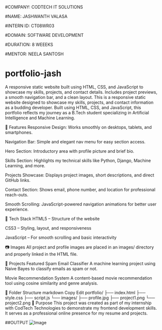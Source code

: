 #COMPANY: CODTECH IT SOLUTIONS 

#NAME: JASHWANTH VALASA 

#INTERN ID: CT08WR03 

#DOMAIN: SOFTWARE DEVELOPMENT 

#DURATION: 8 WEEEKS 

#MENTOR: NEELA SANTOSH




# portfolio-jash
A responsive static website built using HTML, CSS, and JavaScript to showcase my skills, projects, and contact details. Includes project previews, a smooth navigation bar, and a clean layout.
This is a responsive static website designed to showcase my skills, projects, and contact information as a budding developer. Built using HTML, CSS, and JavaScript, this portfolio reflects my journey as a B.Tech student specializing in Artificial Intelligence and Machine Learning.

🔧 Features
Responsive Design: Works smoothly on desktops, tablets, and smartphones.

Navigation Bar: Simple and elegant nav menu for easy section access.

Hero Section: Introductory area with profile picture and brief bio.

Skills Section: Highlights my technical skills like Python, Django, Machine Learning, and more.

Projects Showcase: Displays project images, short descriptions, and direct GitHub links.

Contact Section: Shows email, phone number, and location for professional reach-outs.

Smooth Scrolling: JavaScript-powered navigation animations for better user experience.

📁 Tech Stack
HTML5 – Structure of the website

CSS3 – Styling, layout, and responsiveness

JavaScript – For smooth scrolling and basic interactivity

📷 Images
All project and profile images are placed in an images/ directory and properly linked in the HTML file.

🔗 Projects Featured
Spam Email Classifier
A machine learning project using Naive Bayes to classify emails as spam or not.

Movie Recommendation System
A content-based movie recommendation tool using cosine similarity and genre analysis.

📌 Folder Structure
markdown
Copy
Edit
portfolio/
├── index.html
├── style.css
├── script.js
└── images/
    ├── profile.jpg
    ├── project1.png
    └── project2.png
🧠 Purpose
This project was created as part of my internship with CodTech Technologies to demonstrate my frontend development skills. It serves as a professional online presence for my resume and projects.

##OUTPUT
![Image](https://github.com/user-attachments/assets/e200e0e4-5537-43a0-aa7d-a03eecb9bd98)
